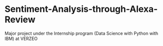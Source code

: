 # Sentiment-Analysis-through-Alexa-Review
Major project under the Internship program (Data Science  with Python with IBM) at VERZEO

# 
